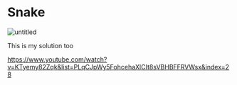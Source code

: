 # Snake
![untitled](https://user-images.githubusercontent.com/26101774/35308811-a2ae1a80-0066-11e8-9366-20f724ac07fd.png)

This is my solution too

https://www.youtube.com/watch?v=KTyemy82Zqk&list=PLqCJpWy5FohcehaXlCIt8sVBHBFFRVWsx&index=28
